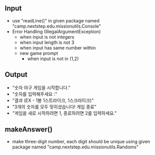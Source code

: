 ## Input
- use "readLine()" in given package named "camp.nextstep.edu.missionutils.Console"
- Error Handling (IllegalArgumentException)
  - when input is not integers
  - when input length is not 3
  - when input has same number within
  - new game prompt
    - when input is not in (1,2)
## Output
- "숫자 야구 게임을 시작합니다."
- "숫자를 입력해주세요 :"
- "결과 (EX - 1볼 1스트라이크, 1스크라이크)"
- "3개의 숫자를 모두 맞히셨습니다! 게임 종료"
- "게임을 새로 시작하려면 1, 종료하려면 2를 입력하세요."

## makeAnswer()
- make three-digit number, each digit should be unique using given package named "camp.nextstep.edu.missionutils.Randoms"

[//]: # (other features should be checking for strikes, balls, or nothing)

